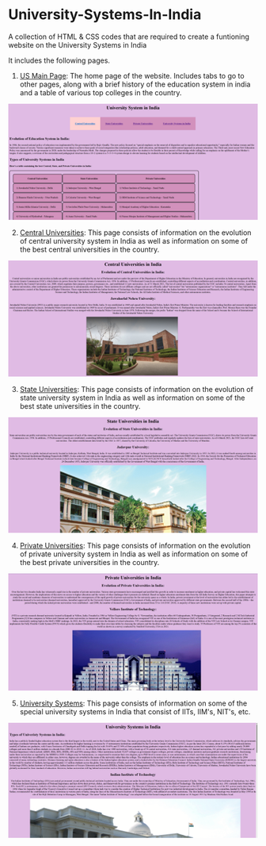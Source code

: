 # University-Systems-In-India
A collection of HTML &amp; CSS codes that are required to create a funtioning website on the University Systems in India

It includes the following pages. 

1) [US Main Page](https://github.com/garrlicbread/University-Systems-In-India/blob/main/US%20Main%20Page.html): The home page of the website. Includes tabs to go to other pages, along with a brief history of the education system in india and a table of various top colleges in the country.

![US Main Page](https://github.com/garrlicbread/University-Systems-In-India/blob/main/US%20Main%20Page.png)

2) [Central Universities](https://github.com/garrlicbread/University-Systems-In-India/blob/main/Central%20Universities.html): This page consists of information on the evolution of central university system in India as well as information on some of the best central universities in the country.

![Central Uni](https://github.com/garrlicbread/University-Systems-In-India/blob/main/Central.png)

3) [State Universities](https://github.com/garrlicbread/University-Systems-In-India/blob/main/State%20Universities.html): This page consists of information on the evolution of state university system in India as well as information on some of the best state universities in the country.

![State Unis](https://github.com/garrlicbread/University-Systems-In-India/blob/main/State.png)

4) [Private Universities](https://github.com/garrlicbread/University-Systems-In-India/blob/main/Private%20Universities.html): This page consists of information on the evolution of private university system in India as well as information on some of the best private universities in the country.

![Private Unis](https://github.com/garrlicbread/University-Systems-In-India/blob/main/Private.png)

5) [University Systems](https://github.com/garrlicbread/University-Systems-In-India/blob/main/University%20Systems.html): This page consists of information on some of the special university systems in India that consist of IITs, IIM's, NIT's, etc.

![University Systems](https://github.com/garrlicbread/University-Systems-In-India/blob/main/Systems.png)
